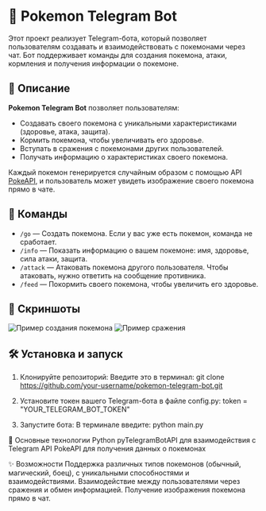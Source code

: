 # 🐾 Pokemon Telegram Bot

Этот проект реализует Telegram-бота, который позволяет пользователям создавать и взаимодействовать с покемонами через чат. Бот поддерживает команды для создания покемона, атаки, кормления и получения информации о покемоне.

## 📜 Описание

**Pokemon Telegram Bot** позволяет пользователям:
- Создавать своего покемона с уникальными характеристиками (здоровье, атака, защита).
- Кормить покемона, чтобы увеличивать его здоровье.
- Вступать в сражения с покемонами других пользователей.
- Получать информацию о характеристиках своего покемона.

Каждый покемон генерируется случайным образом с помощью API [PokeAPI](https://pokeapi.co/), и пользователь может увидеть изображение своего покемона прямо в чате.

## 🚀 Команды

- `/go` — Создать покемона. Если у вас уже есть покемон, команда не сработает.
- `/info` — Показать информацию о вашем покемоне: имя, здоровье, сила атаки, защита.
- `/attack` — Атаковать покемона другого пользователя. Чтобы атаковать, нужно ответить на сообщение противника.
- `/feed` — Покормить своего покемона, чтобы увеличить его здоровье.

## 📸 Скриншоты

![Пример создания покемона](https://user-images.githubusercontent.com/https://mail.google.com/mail/u/0?ui=2&ik=d2ee687e22&attid=0.1&permmsgid=msg-a:r9071406158793685592&th=193791de3f6dbb5c&view=fimg&fur=ip&permmsgid=msg-a:r9071406158793685592&sz=s0-l75-ft&attbid=ANGjdJ92PbaFnUCNRHdhyXNiMqhHvAF0JnR2KnGvQgbQK8AsDbQTzYvju9vvV5huuiQGz94W6L_m0Nc8jhMJW78LdEVc1isVCjQMXrI0YJkzthAbd_x854tEVovPkk0&disp=emb&realattid=ii_m4326q1n0&zw)
![Пример сражения](https://user-images.githubusercontent.com/https://mail.google.com/mail/u/0?ui=2&ik=d2ee687e22&attid=0.1&permmsgid=msg-a:r-3868200950399654729&th=1937921d967a33ca&view=fimg&fur=ip&permmsgid=msg-a:r-3868200950399654729&sz=s0-l75-ft&attbid=ANGjdJ8kcxqQnrYeVihCBLNb_AsoeN-eZFbwcRBdkJck1enbJ9tBboLl3agXqvMGUyu7ymcWi-7MRxNEAQEAOgcp0g8-GljGQYCyRB-OoULK_T4bc_cf-9i_smNUeCQ&disp=emb&realattid=ii_m432cd8e0&zw)

## 🛠️ Установка и запуск

1. Клонируйте репозиторий:
   Введите это в терминал:
   git clone https://github.com/your-username/pokemon-telegram-bot.git


2. Установите токен вашего Telegram-бота в файле config.py:
    token = "YOUR_TELEGRAM_BOT_TOKEN"


3. Запустите бота:
    В терминале введите:
        python main.py



🦾 Основные технологии
Python
pyTelegramBotAPI для взаимодействия с Telegram API
PokeAPI для получения данных о покемонах


✨ Возможности
Поддержка различных типов покемонов (обычный, магический, боец), с уникальными способностями и взаимодействиями.
Взаимодействие между пользователями через сражения и обмен информацией.
Получение изображения покемона прямо в чат.
